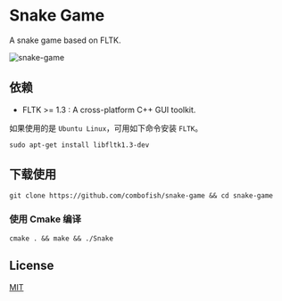 # Snake Game
A snake game based on FLTK.

![snake-game](https://raw.githubusercontent.com/combofish/snake-game/master/snake_game.gif)

## 依赖 

+ FLTK >= 1.3 :  A cross-platform C++ GUI toolkit.

如果使用的是 `Ubuntu Linux`，可用如下命令安装 `FLTK`。

```shell
sudo apt-get install libfltk1.3-dev
```

## 下载使用

```shell
git clone https://github.com/combofish/snake-game && cd snake-game 
```
### 使用 Cmake 编译

```shell
cmake . && make && ./Snake 
```

## License

[MIT](http://opensource.org/licenses/MIT)
